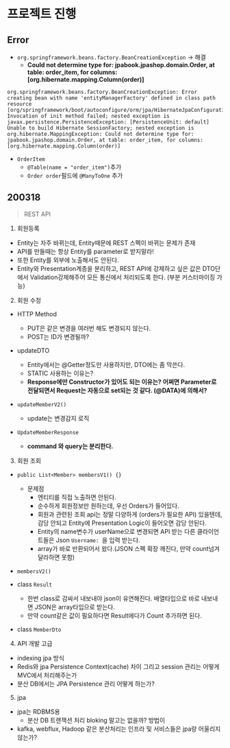 # 프로젝트 진행

## Error

- `org.springframework.beans.factory.BeanCreationException` -> 해결
    - **Could not determine type for: jpabook.jpashop.domain.Order, at table: order_item, for columns: [org.hibernate.mapping.Column(order)]**
```
org.springframework.beans.factory.BeanCreationException: Error creating bean with name 'entityManagerFactory' defined in class path resource [org/springframework/boot/autoconfigure/orm/jpa/HibernateJpaConfiguration.class]: Invocation of init method failed; nested exception is javax.persistence.PersistenceException: [PersistenceUnit: default] Unable to build Hibernate SessionFactory; nested exception is org.hibernate.MappingException: Could not determine type for: jpabook.jpashop.domain.Order, at table: order_item, for columns: [org.hibernate.mapping.Column(order)]
```
- `OrderItem`
    - `@Table(name = "order_item")`추가
    - `Order order`필드에 `@ManyToOne` 추가

## 200318
> REST API 
1. 회원등록 
- Entity는 자주 바뀌는데, Entity때문에 REST 스펙이 바뀌는 문제가 존재
- API를 만들때는 항상 Entity를 parameter로 받지말라!
- 또한 Entity를 외부에 노출해서도 안된다.
- Entity와 Presentation계층을 분리하고, REST API에 강제하고 싶은 값은 DTO단에서 Validation강제해주어 모든 통신에서 처리되도록 한다. (부분 커스터마이징 가능)

2. 회원 수정
- HTTP Method
	- PUT은 같은 변경을 여러번 해도 변경되지 않는다.
	- POST는 ID가 변경될까?
- updateDTO
	- Entity에서는 @Getter정도만 사용하지만, DTO에는 좀 막쓴다.
	- STATIC 사용하는 이유는?
	- **Response에만 Constructor가 있어도 되는 이유는? 어쩌면 Parameter로 전달되면서 Request는 자동으로 set되는 것 같다. (@DATA)에 의해서?**
- `updateMemberV2()`
	- update는 변경감지 로직

- `UpdateMemberResponse`
	- **command 와 query는 분리한다.**

3. 회원 조회

- `public List<Member> membersV1() {}`
	- 문제점
		- 엔티티를 직접 노출하면 안된다.
		- 순수하게 회원정보만 원하는데, 우선 Orders가 들어있다.
		- 회원과 관련된 조회 api는 정말 다양하게 (orders가 필요한 API) 있을텐데, 감당 안되고 Entity에 Presentation Logic이 들어오면 감당 안된다.
		- Entity의 name변수가 userName으로 변경되면 API 받는 다른 클라이언트들은 Json `Username: `을 입력 받는다.
		- array가 바로 반환되어서 왔다.(JSON 스펙 확장 깨진다, 만약 count넘겨달라하면 못함)

- `membersV2()`
- class `Result`
	- 한번 class로 감싸서 내보내야 json이 유연해진다. 배열타입으로 바로 내보내면 JSON은 array타입으로 받는다.
	- 만약 count같은 값이 필요하다면 Result에다가 Count 추가하면 된다.
- class `MemberDto`

4. API 개발 고급


- indexing jpa 방식
- Redis와 jpa Persistence Context(cache) 차이 그리고 session 관리는 어떻게 MVC에서 처리해주는가
- 분산 DB에서는 JPA Persistence 관리 어떻게 하는가?

5. jpa
- jpa는 RDBMS용
	- 분산 DB 트랜잭션 처리 bloking 말고는 없을까? 방법이
- kafka, webflux, Hadoop 같은 분산처리는 인프라 및 서비스들은 jpa랑 어울리지 않는가?

